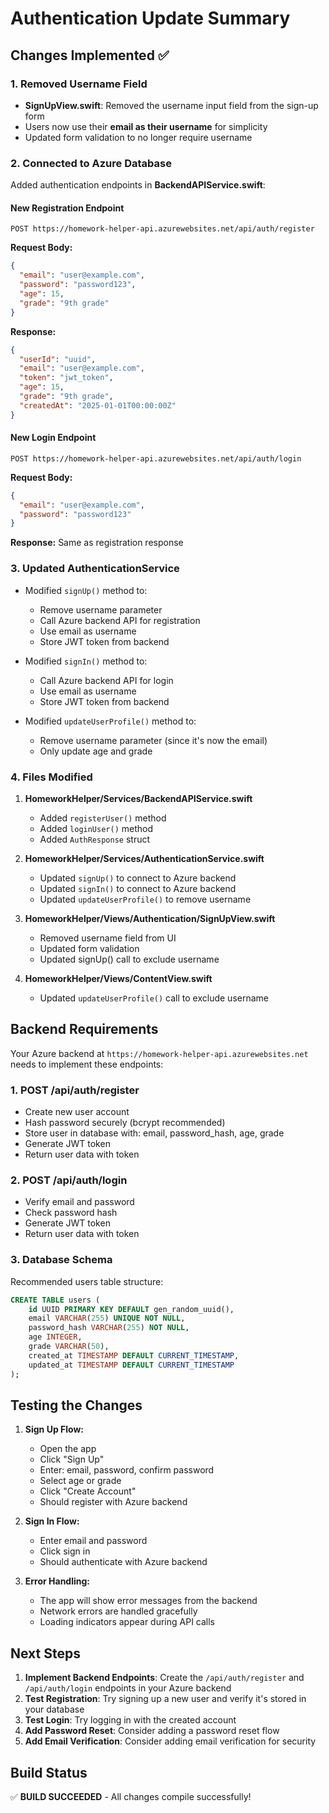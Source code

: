 # Authentication Update Summary

## Changes Implemented ✅

### 1. **Removed Username Field**
- **SignUpView.swift**: Removed the username input field from the sign-up form
- Users now use their **email as their username** for simplicity
- Updated form validation to no longer require username

### 2. **Connected to Azure Database**
Added authentication endpoints in **BackendAPIService.swift**:

#### New Registration Endpoint
```
POST https://homework-helper-api.azurewebsites.net/api/auth/register
```
**Request Body:**
```json
{
  "email": "user@example.com",
  "password": "password123",
  "age": 15,
  "grade": "9th grade"
}
```

**Response:**
```json
{
  "userId": "uuid",
  "email": "user@example.com",
  "token": "jwt_token",
  "age": 15,
  "grade": "9th grade",
  "createdAt": "2025-01-01T00:00:00Z"
}
```

#### New Login Endpoint
```
POST https://homework-helper-api.azurewebsites.net/api/auth/login
```
**Request Body:**
```json
{
  "email": "user@example.com",
  "password": "password123"
}
```

**Response:** Same as registration response

### 3. **Updated AuthenticationService**
- Modified `signUp()` method to:
  - Remove username parameter
  - Call Azure backend API for registration
  - Use email as username
  - Store JWT token from backend
  
- Modified `signIn()` method to:
  - Call Azure backend API for login
  - Use email as username
  - Store JWT token from backend

- Modified `updateUserProfile()` method to:
  - Remove username parameter (since it's now the email)
  - Only update age and grade

### 4. **Files Modified**

1. **HomeworkHelper/Services/BackendAPIService.swift**
   - Added `registerUser()` method
   - Added `loginUser()` method
   - Added `AuthResponse` struct

2. **HomeworkHelper/Services/AuthenticationService.swift**
   - Updated `signUp()` to connect to Azure backend
   - Updated `signIn()` to connect to Azure backend
   - Updated `updateUserProfile()` to remove username

3. **HomeworkHelper/Views/Authentication/SignUpView.swift**
   - Removed username field from UI
   - Updated form validation
   - Updated signUp() call to exclude username

4. **HomeworkHelper/Views/ContentView.swift**
   - Updated `updateUserProfile()` call to exclude username

## Backend Requirements

Your Azure backend at `https://homework-helper-api.azurewebsites.net` needs to implement these endpoints:

### 1. **POST /api/auth/register**
- Create new user account
- Hash password securely (bcrypt recommended)
- Store user in database with: email, password_hash, age, grade
- Generate JWT token
- Return user data with token

### 2. **POST /api/auth/login**
- Verify email and password
- Check password hash
- Generate JWT token
- Return user data with token

### 3. **Database Schema**
Recommended users table structure:
```sql
CREATE TABLE users (
    id UUID PRIMARY KEY DEFAULT gen_random_uuid(),
    email VARCHAR(255) UNIQUE NOT NULL,
    password_hash VARCHAR(255) NOT NULL,
    age INTEGER,
    grade VARCHAR(50),
    created_at TIMESTAMP DEFAULT CURRENT_TIMESTAMP,
    updated_at TIMESTAMP DEFAULT CURRENT_TIMESTAMP
);
```

## Testing the Changes

1. **Sign Up Flow:**
   - Open the app
   - Click "Sign Up"
   - Enter: email, password, confirm password
   - Select age or grade
   - Click "Create Account"
   - Should register with Azure backend

2. **Sign In Flow:**
   - Enter email and password
   - Click sign in
   - Should authenticate with Azure backend

3. **Error Handling:**
   - The app will show error messages from the backend
   - Network errors are handled gracefully
   - Loading indicators appear during API calls

## Next Steps

1. **Implement Backend Endpoints**: Create the `/api/auth/register` and `/api/auth/login` endpoints in your Azure backend
2. **Test Registration**: Try signing up a new user and verify it's stored in your database
3. **Test Login**: Try logging in with the created account
4. **Add Password Reset**: Consider adding a password reset flow
5. **Add Email Verification**: Consider adding email verification for security

## Build Status

✅ **BUILD SUCCEEDED** - All changes compile successfully!

